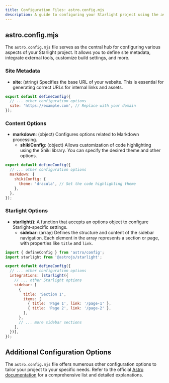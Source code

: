 ```yaml
---
title: Configuration Files: astro.config.mjs
description: A guide to configuring your Starlight project using the astro.config.mjs file.
---
```


## astro.config.mjs

The `astro.config.mjs` file serves as the central hub for configuring various aspects of your Starlight project. It allows you to define site metadata, integrate external tools, customize build settings, and more.

### Site Metadata

*   **site**: (string) Specifies the base URL of your website. This is essential for generating correct URLs for internal links and assets.

```javascript
export default defineConfig({
  // ... other configuration options
  site: 'https://example.com', // Replace with your domain
});
```

### Content Options

*   **markdown**: (object) Configures options related to Markdown processing. 
    *   **shikiConfig**: (object) Allows customization of code highlighting using the Shiki library. You can specify the desired theme and other options.

```javascript
export default defineConfig({
  // ... other configuration options
  markdown: {
    shikiConfig: {
      theme: 'dracula', // Set the code highlighting theme
    },
  },
});
```

### Starlight Options

*   **starlight()**:  A function that accepts an options object to configure Starlight-specific settings.
    *   **sidebar**: (array) Defines the structure and content of the sidebar navigation. Each element in the array represents a section or page, with properties like `title` and `link`. 

```javascript
import { defineConfig } from 'astro/config';
import starlight from '@astrojs/starlight';

export default defineConfig({
  // ... other configuration options
  integrations: [starlight({
    // ... other Starlight options
    sidebar: [
      {
        title: 'Section 1',
        items: [
          { title: 'Page 1', link: '/page-1' },
          { title: 'Page 2', link: '/page-2' },
        ],
      },
      // ... more sidebar sections
    ],
  })],
});
```

## Additional Configuration Options

The `astro.config.mjs` file offers numerous other configuration options to tailor your project to your specific needs. Refer to the official [Astro documentation](https://docs.astro.build/en/reference/configuration-reference/) for a comprehensive list and detailed explanations. 


